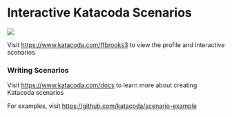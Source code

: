 # Interactive Katacoda Scenarios

[![](http://shields.katacoda.com/katacoda/ffbrooks3/count.svg)](https://www.katacoda.com/ffbrooks3 "Get your profile on Katacoda.com")

Visit https://www.katacoda.com/ffbrooks3 to view the profile and interactive scenarios

### Writing Scenarios
Visit https://www.katacoda.com/docs to learn more about creating Katacoda scenarios

For examples, visit https://github.com/katacoda/scenario-example
